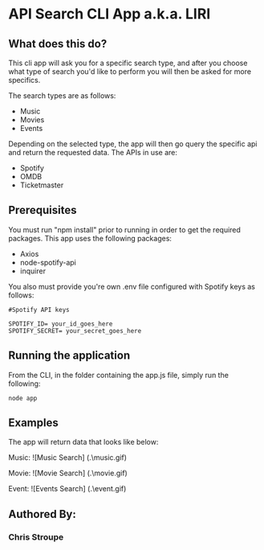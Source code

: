 

# API Search CLI App a.k.a. LIRI

## What does this do?

This cli app will ask you for a specific search type, and after you choose what type of search you'd like to perform you will then be asked for more specifics. 

The search types are as follows:

* Music
* Movies
* Events

Depending on the selected type, the app will then go query the specific api and return the requested data. The APIs in use are:

* Spotify
* OMDB
* Ticketmaster



## Prerequisites

You must run "npm install" prior to running in order to get the required packages. This app uses the following packages:

* Axios
* node-spotify-api
* inquirer

You also must provide you're own .env file configured with Spotify keys as follows:
 
```
#Spotify API keys

SPOTIFY_ID= your_id_goes_here
SPOTIFY_SECRET= your_secret_goes_here
```


## Running the application

From the CLI, in the folder containing the app.js file, simply run the following:

`node app`



## Examples

The app will return data that looks like below:

Music:
![Music Search] (.\music.gif)

Movie:
![Movie Search] (.\movie.gif)

Event:
![Events Search] (.\event.gif)




## Authored By:
### Chris Stroupe